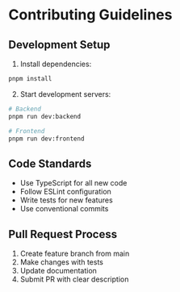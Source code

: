 # Contributing Guidelines

## Development Setup

1. Install dependencies:
```bash
pnpm install
```

2. Start development servers:
```bash
# Backend
pnpm run dev:backend

# Frontend  
pnpm run dev:frontend
```

## Code Standards

- Use TypeScript for all new code
- Follow ESLint configuration
- Write tests for new features
- Use conventional commits

## Pull Request Process

1. Create feature branch from main
2. Make changes with tests
3. Update documentation
4. Submit PR with clear description